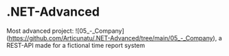 # .NET-Advanced
Most advanced project: ![05_-_Company] (https://github.com/Articunatu/.NET-Advanced/tree/main/05_-_Company), a REST-API made for a fictional time report system
